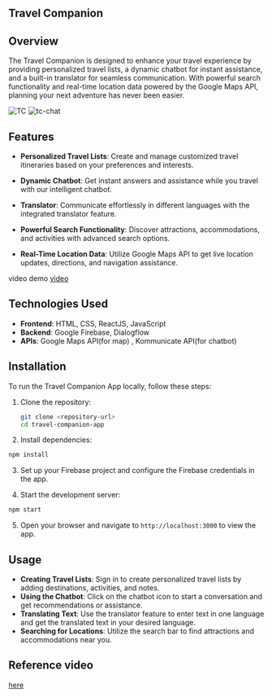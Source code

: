 ## Travel Companion 

## Overview
The Travel Companion is designed to enhance your travel experience by providing personalized travel lists, a dynamic chatbot for instant assistance, and a built-in translator for seamless communication. With powerful search functionality and real-time location data powered by the Google Maps API, planning your next adventure has never been easier.

![TC](https://i.ibb.co/LNX1Y9C/image.png)
![tc-chat](https://i.ibb.co/qY5Kw7d/image.png)

## Features
- **Personalized Travel Lists**: Create and manage customized travel itineraries based on your preferences and interests.
  
- **Dynamic Chatbot**: Get instant answers and assistance while you travel with our intelligent chatbot.
- **Translator**: Communicate effortlessly in different languages with the integrated translator feature.
- **Powerful Search Functionality**: Discover attractions, accommodations, and activities with advanced search options.
- **Real-Time Location Data**: Utilize Google Maps API to get live location updates, directions, and navigation assistance.
  
video demo [video](https://drive.google.com/file/d/1xX7My8Wcy5wWQTj7InD-GXhPW6GTas01/view?usp=sharing)

## Technologies Used
- **Frontend**: HTML, CSS, ReactJS, JavaScript
- **Backend**: Google Firebase, Dialogflow
- **APIs**: Google Maps API(for map) , Kommunicate API(for chatbot)

## Installation
To run the Travel Companion App locally, follow these steps:

1. Clone the repository:
   ``` bash
   git clone <repository-url>
   cd travel-companion-app
   ```
2. Install dependencies:
  ``` bash
  npm install
  ```
3. Set up your Firebase project and configure the Firebase credentials in the app.

4. Start the development server:
  ``` bash
  npm start
  ```
5. Open your browser and navigate to ```http://localhost:3000``` to view the app.

## Usage
- **Creating Travel Lists**: Sign in to create personalized travel lists by adding destinations, activities, and notes.
- **Using the Chatbot**: Click on the chatbot icon to start a conversation and get recommendations or assistance.
- **Translating Text**: Use the translator feature to enter text in one language and get the translated text in your desired language.
- **Searching for Locations**: Utilize the search bar to find attractions and accommodations near you.

## Reference video 
 [here](https://www.youtube.com/watch?v=UKdQjQX1Pko)
